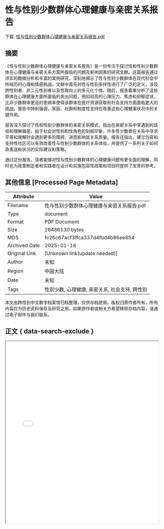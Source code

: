# 性与性别少数群体心理健康与亲密关系报告

<!-- tcd_download_link -->
下载: [性与性别少数群体心理健康与亲密关系报告.pdf](性与性别少数群体心理健康与亲密关系报告.pdf)
<!-- tcd_download_link_end -->

## 摘要

<!-- tcd_abstract -->
《性与性别少数群体心理健康与亲密关系报告》是一份专注于探讨性和性别少数群体在心理健康与亲密关系方面所面临的问题及影响因素的研究文献。这篇报告通过详实的数据分析和丰富的案例研究，深刻地揭示了性与性别少数群体在现代社会中所经历的心理和情感挑战。文献中首先对性与性别多样性进行了广泛的定义，涉及跨性别者、非二元性别者以及性取向上的多元化个体。随后，报告着重分析了这些群体在心理健康方面所面临的突出问题，例如较高的心理压力、焦虑和抑郁症状，比非少数群体更高的患病率使得该群体在医疗资源获取和社会支持方面面临更大的挑战。报告中特别强调，家庭、社群和制度性支持在改善这些心理健康状况中的关键作用。

报告深入探讨了性和性别少数群体的亲密关系模式，指出在亲密关系中常遇到的歧视和理解偏差。由于社会对性别和性角色的刻板印象，许多性少数者在关系中寻求平等和理解时会遇到更多的障碍，进而影响其关系质量。报告还指出，建立包容和支持性社区可以有效改善性与性别少数群体的关系体验，并提供了一系列关于如何改善这些状况的实际建议和策略。

通过这份报告，读者能够对性与性别少数群体的心理健康问题有更全面的理解，同时也为政策制定者和实践者在设计和实施包容性政策和项目时提供了宝贵的参考。

<!-- tcd_abstract_end -->

## 其他信息 [Processed Page Metadata]

| Attribute       | Value                                  |
|-----------------|----------------------------------------|
| Filename        | 性与性别少数群体心理健康与亲密关系报告.pdf                             |
| Type            | document                                 |
| Format          | PDF Document                               |
| Size            | 28486130 bytes                           |
| MD5             | fc26c67acf3ffca337d4fbd4b86ee854                                  |
| Archived Date   | 2025-01-18                             |
| Original Link   | [Unknown link(update needed)]                         |
| Author          | 未知                               |
| Region          | 中国大陆                               |
| Date            | 未知                                 |
| Tags            | 性别少数, 心理健康, 亲密关系, 社会支持, 跨性别                                 |

本文由跨性别中文数字档案馆归档整理，仅供存档使用。版权归原作者所有，所有内容仅为历史资料保存及研究之用。如果原作者或相关方希望移除存档内容，请通过电子邮件与我们联系。

## 正文 { data-search-exclude }

<!-- tcd_main_text -->
<iframe src="../性与性别少数群体心理健康与亲密关系报告.pdf" width="100%" height="600px">
    <p>无法显示PDF，请下载查看。</p>
</iframe>
<!-- tcd_main_text_end -->

